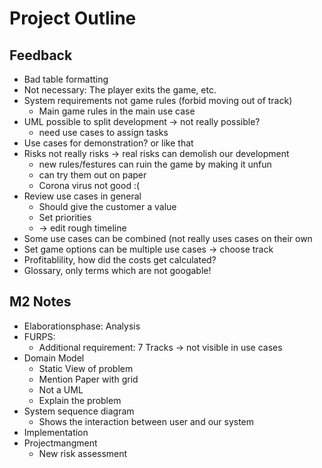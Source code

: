 # Project Outline

## Feedback

- Bad table formatting
- Not necessary: The player exits the game, etc.
- System requirements not game rules (forbid moving out of track)
  - Main game rules in the main use case
- UML possible to split development -> not really possible?
  - need use cases to assign tasks
- Use cases for demonstration? or like that
- Risks not really risks -> real risks can demolish our development
  - new rules/festures can ruin the game by making it unfun
  - can try them out on paper
  - Corona virus not good :(
- Review use cases in general
  - Should give the customer a value
  - Set priorities
  - -> edit rough timeline
- Some use cases can be combined (not really uses cases on their own
- Set game options can be multiple use cases -> choose track 
- Profitablility, how did the costs get calculated?
- Glossary, only terms which are not googable!

## M2 Notes

- Elaborationsphase: Analysis
- FURPS:
  - Additional requirement: 7 Tracks -> not visible in use cases
- Domain Model
  - Static View of problem 
  - Mention Paper with grid
  - Not a UML
  - Explain the problem
- System sequence diagram
  - Shows the interaction between user and our system
- Implementation
- Projectmangment
  - New risk assessment